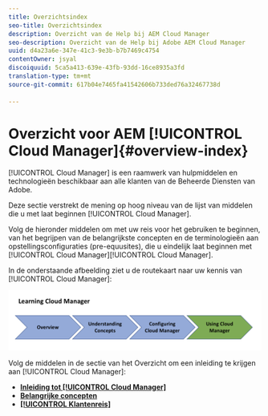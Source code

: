 ```yaml
---
title: Overzichtsindex
seo-title: Overzichtsindex
description: Overzicht van de Help bij AEM Cloud Manager
seo-description: Overzicht van de Help bij Adobe AEM Cloud Manager
uuid: d4a23a6e-347e-41c3-9e3b-b7b7469c4754
contentOwner: jsyal
discoiquuid: 5ca5a413-639e-43fb-93dd-16ce8935a3fd
translation-type: tm+mt
source-git-commit: 617b04e7465fa41542606b733ded76a32467738d

---
```



# Overzicht voor AEM [!UICONTROL Cloud Manager]{#overview-index}

[!UICONTROL Cloud Manager] is een raamwerk van hulpmiddelen en technologieën beschikbaar aan alle klanten van de Beheerde Diensten van Adobe.

Deze sectie verstrekt de mening op hoog niveau van de lijst van middelen die u met laat beginnen [!UICONTROL Cloud Manager].

Volg de hieronder middelen om met uw reis voor het gebruiken te beginnen, van het begrijpen van de belangrijkste concepten en de terminologieën aan opstellingsconfiguraties (pre-equusites), die u eindelijk laat beginnen met [!UICONTROL Cloud Manager][!UICONTROL Cloud Manager].

In de onderstaande afbeelding ziet u de routekaart naar uw kennis van [!UICONTROL Cloud Manager]:

![](assets/screen_shot_2018-05-04at94510pm.png)

Volg de middelen in de sectie van het Overzicht om een inleiding te krijgen aan [!UICONTROL Cloud Manager]:

* **[Inleiding tot [!UICONTROL Cloud Manager]](introduction-to-cloud-manager.md)**
* **[Belangrijke concepten](key-concepts.md)**
* **[[!UICONTROL Klantenreis]](customer-journey.md)**

